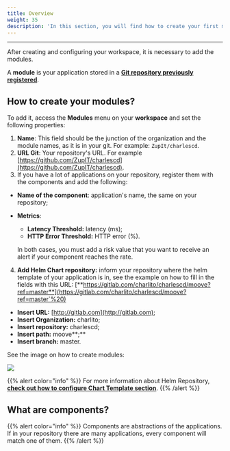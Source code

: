 ```yaml
---
title: Overview
weight: 35
description: 'In this section, you will find how to create your first module on Charles.'
---
```


---

After creating and configuring your workspace, it is necessary to add the modules.

A **module** is your application stored in a [**Git repository previously registered**](/get-started/defining-a-workspace/overview/).

## How to create your modules?

To add it, access the **Modules** menu on your **workspace** and set the following properties:

1. **Name**: This field should be the junction of the organization and the module names, as it is in your git. For example: `ZupIt/charlescd`.
2. **URL Git**: Your repository's URL. For example [https://github.com/ZupIT/charlescd](https://github.com/ZupIT/charlescd).
3.  If you have a lot of applications on your repository, register them with the components and add the following:

* **Name of the component**: application's name, the same on your repository;
* **Metrics**: 

  * **Latency Threshold:** latency \(ms\);
  * **HTTP Error Threshold:** HTTP error \(%\). 

  In both cases, you must add a risk value that you want to receive an alert if your component reaches the rate. 

4. **Add Helm Chart repository:**  inform your repository where the helm template of your application is in, see the example on how to fill in the fields with this URL:  [**https://gitlab.com/charlito/charlescd/moove?ref=master**](https://gitlab.com/charlito/charlescd/moove?ref=master`%20)

* **Insert URL:** [http://gitlab.com](http://gitlab.com);
* **Insert Organization:** charlito; 
* **Insert repository:** charlescd;
* **Insert path:** moove**;** 
* **Insert branch:** master. 

See the image on how to create modules: 

![](/shared/creating-your-first-module%20%281%29.png)

{{% alert color="info" %}}
For more information about Helm Repository, [**check out how to configure Chart Template section**](/get-started/creating-your-first-module/how-to-configure-chart-template/). 
{{% /alert %}}

## What are components?

{{% alert color="info" %}}
Components are abstractions of the applications. If in your repository there are many applications, every component will match one of them.
{{% /alert %}}
